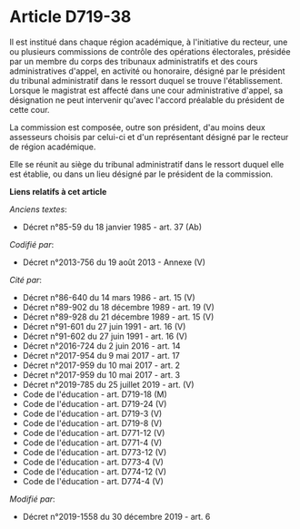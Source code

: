 # Article D719-38

Il est institué dans chaque région académique, à l'initiative du recteur, une ou plusieurs commissions de contrôle des
opérations électorales, présidée par un membre du corps des tribunaux administratifs et des cours administratives d'appel, en
activité ou honoraire, désigné par le président du tribunal administratif dans le ressort duquel se trouve l'établissement.
Lorsque le magistrat est affecté dans une cour administrative d'appel, sa désignation ne peut intervenir qu'avec l'accord
préalable du président de cette cour.

La commission est composée, outre son président, d'au moins deux assesseurs choisis par celui-ci et d'un représentant désigné
par le recteur de région académique.

Elle se réunit au siège du tribunal administratif dans le ressort duquel elle est établie, ou dans un lieu désigné par le
président de la commission.

**Liens relatifs à cet article**

_Anciens textes_:

  - Décret n°85-59 du 18 janvier 1985 - art. 37 (Ab)

_Codifié par_:

  - Décret n°2013-756 du 19 août 2013 -  Annexe (V)

_Cité par_:

  - Décret n°86-640 du 14 mars 1986 - art. 15 (V)
  - Décret n°89-902 du 18 décembre 1989 - art. 19 (V)
  - Décret n°89-928 du 21 décembre 1989 - art. 15 (V)
  - Décret n°91-601 du 27 juin 1991 - art. 16 (V)
  - Décret n°91-602 du 27 juin 1991 - art. 16 (V)
  - Décret n°2016-724 du 2 juin 2016 - art. 14
  - Décret n°2017-954 du 9 mai 2017 - art. 17
  - Décret n°2017-959 du 10 mai 2017 - art. 2
  - Décret n°2017-959 du 10 mai 2017 - art. 3
  - Décret n°2019-785 du 25 juillet 2019 - art. (V)
  - Code de l'éducation - art. D719-18 (M)
  - Code de l'éducation - art. D719-24 (V)
  - Code de l'éducation - art. D719-3 (V)
  - Code de l'éducation - art. D719-8 (V)
  - Code de l'éducation - art. D771-12 (V)
  - Code de l'éducation - art. D771-4 (V)
  - Code de l'éducation - art. D773-12 (V)
  - Code de l'éducation - art. D773-4 (V)
  - Code de l'éducation - art. D774-12 (V)
  - Code de l'éducation - art. D774-4 (V)

_Modifié par_:

  - Décret n°2019-1558 du 30 décembre 2019 - art. 6
